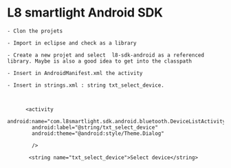 L8 smartlight Android SDK
==============

    - Clon the projets 
    
    - Import in eclipse and check as a library
    
    - Create a new projet and select  l8-sdk-android as a referenced library. Maybe is also a good idea to get into the classpath
    
    - Insert in AndroidManifest.xml the activity 
 
    - Insert in strings.xml : string txt_select_device.
    
    
   
          <activity
            android:name="com.l8smartlight.sdk.android.bluetooth.DeviceListActivity"
            android:label="@string/txt_select_device"
            android:theme="@android:style/Theme.Dialog" 
            
            />
            
           <string name="txt_select_device">Select device</string>
